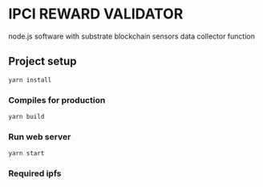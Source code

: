 # IPCI REWARD VALIDATOR

node.js software with substrate blockchain sensors data collector function

## Project setup

```
yarn install
```

### Compiles for production

```
yarn build
```

### Run web server

```
yarn start
```

### Required ipfs
